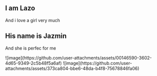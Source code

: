 <!DOCTYPE html>
<html>
<body>

<section>
  <h1>I am Lazo</h1>
  <p>And i love a girl very much</p>
</section>

<section>
  <h1>His name is Jazmin</h1>
  <p>And she is perfec for me</p>
</section>

</body>
</html>
![image](https://github.com/user-attachments/assets/00146590-3602-4d65-9349-2c5b48f5a6af)
![image](https://github.com/user-attachments/assets/373ca804-bbe6-48da-b4f8-75678846fa06)
